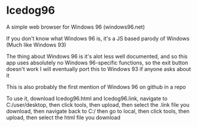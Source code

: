 # Icedog96
A simple web browser for Windows 96 (windows96.net)

If you don't know what Windows 96 is, it's a JS based parody of Windows (Much like Windows 93)

The thing about Windows 96 is it's alot less well documented, and so this app uses absolutely no Windows 96-specific functions, so the exit button doesn't work
I will eventually port this to Windows 93 if anyone asks about it

This is also probably the first mention of Windows 96 on github in a repo

To use it, download Icedog96.html and Icedog96.link, navigate to C:/user/desktop, then click tools, then upload, then select the .link file you download, then navigate back to C:/ then go to local, then click tools, then upload, then select the html file you download
